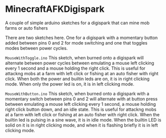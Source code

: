 # MinecraftAFKDigispark
A couple of simple arduino sketches for a digispark that can mine mob farms or auto fishers

There are two sketches here. One for a digispark with a momentary button added between pins 0 and 2 for mode switching and one that toggles modes between power cycles.

`MouseWithToggle.ino`
This sketch, when burned onto a digispark will alternate between power cycles between emulating a mouse left clicking every 1 second and a mouse holding the right click. This is useful for attackng mobs at a farm with left click or fishing at an auto fisher with right click.
When both the power and builtin leds are on, it is in right clicking mode. When only the power led is on, it is in left clicking mode.


`MouseWithButton.ino`
This sketch, when burned onto a digispark with a momentary switch between pins 0 and 2 will alternate with at button press between emulating a mouse left clicking every 1 second, a mouse holding right click button down, and an idle state. This is useful for attackng mobs at a farm with left click or fishing at an auto fisher with right click.
When the builtin led is pulsing in a sine wave, it is in idle mode. When the builtin LED is solid on it is in right clicking mode, and when it is flashing briefly it is in left clicking mode.

